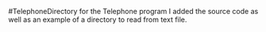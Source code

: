 #TelephoneDirectory
for the Telephone program I added the source code as well as an example of a directory to read from text file.
